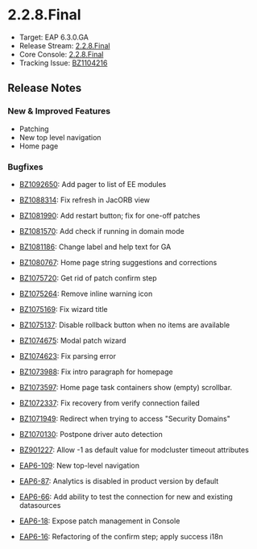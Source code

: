 # 2.2.8.Final

- Target: EAP 6.3.0.GA
- Release Stream: [2.2.8.Final](https://github.com/hal/release-stream/tree/2.2.8.Final) 
- Core Console: [2.2.8.Final](https://github.com/hal/core/tree/2.2.8.Final)
- Tracking Issue: [BZ1104216](https://bugzilla.redhat.com/show_bug.cgi?id=1104216)

## Release Notes

### New & Improved Features

- Patching
- New top level navigation
- Home page

### Bugfixes

- [BZ1092650](https://bugzilla.redhat.com/show_bug.cgi?id=1092650): Add pager to list of EE modules
- [BZ1088314](https://bugzilla.redhat.com/show_bug.cgi?id=1088314): Fix refresh in JacORB view
- [BZ1081990](https://bugzilla.redhat.com/show_bug.cgi?id=1081990): Add restart button; fix for one-off patches
- [BZ1081570](https://bugzilla.redhat.com/show_bug.cgi?id=1081570): Add check if running in domain mode
- [BZ1081186](https://bugzilla.redhat.com/show_bug.cgi?id=1081186): Change label and help text for GA
- [BZ1080767](https://bugzilla.redhat.com/show_bug.cgi?id=1080767): Home page string suggestions and corrections
- [BZ1075720](https://bugzilla.redhat.com/show_bug.cgi?id=1075720): Get rid of patch confirm step
- [BZ1075264](https://bugzilla.redhat.com/show_bug.cgi?id=1075264): Remove inline warning icon
- [BZ1075169](https://bugzilla.redhat.com/show_bug.cgi?id=1075169): Fix wizard title
- [BZ1075137](https://bugzilla.redhat.com/show_bug.cgi?id=1075137): Disable rollback button when no items are available
- [BZ1074675](https://bugzilla.redhat.com/show_bug.cgi?id=1074675): Modal patch wizard
- [BZ1074623](https://bugzilla.redhat.com/show_bug.cgi?id=1074623): Fix parsing error
- [BZ1073988](https://bugzilla.redhat.com/show_bug.cgi?id=1073988): Fix intro paragraph for homepage
- [BZ1073597](https://bugzilla.redhat.com/show_bug.cgi?id=1073597): Home page task containers show (empty) scrollbar.
- [BZ1072337](https://bugzilla.redhat.com/show_bug.cgi?id=1072337): Fix recovery from verify connection failed
- [BZ1071949](https://bugzilla.redhat.com/show_bug.cgi?id=1071949): Redirect when trying to access "Security Domains"
- [BZ1070130](https://bugzilla.redhat.com/show_bug.cgi?id=1070130): Postpone driver auto detection
- [BZ901227](https://bugzilla.redhat.com/show_bug.cgi?id=901227): Allow -1 as default value for modcluster timeout attributes

- [EAP6-109](https://issues.jboss.org/browse/EAP6-109): New top-level navigation
- [EAP6-87](https://issues.jboss.org/browse/EAP6-87): Analytics is disabled in product version by default
- [EAP6-66](https://issues.jboss.org/browse/EAP6-66): Add ability to test the connection for new and existing datasources
- [EAP6-18](https://issues.jboss.org/browse/EAP6-18): Expose patch management in Console
- [EAP6-16](https://issues.jboss.org/browse/EAP6-16): Refactoring of the confirm step; apply success i18n
